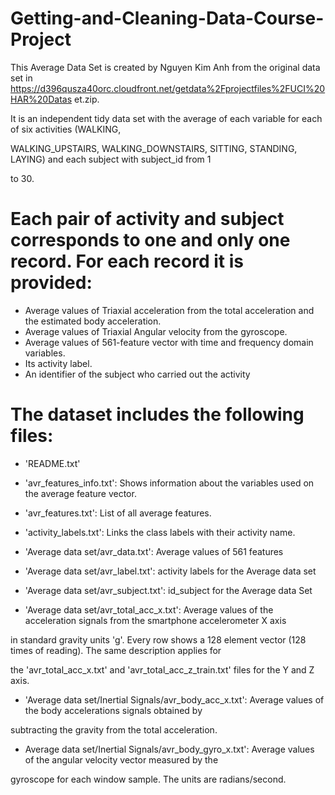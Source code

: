 # Getting-and-Cleaning-Data-Course-Project

This Average Data Set is created by Nguyen Kim Anh from the original data set  in  
https://d396qusza40orc.cloudfront.net/getdata%2Fprojectfiles%2FUCI%20HAR%20Datas
et.zip. 

It is an  independent tidy data set with the average of each variable for each of six activities (WALKING, 

WALKING_UPSTAIRS, WALKING_DOWNSTAIRS, SITTING, STANDING, LAYING) and each subject with subject_id from 1 

to 30.

Each pair of activity and subject corresponds to one and only one record. For each record it is provided:
======================================

- Average values of Triaxial acceleration from the total acceleration and the estimated body acceleration.
- Average values of Triaxial Angular velocity from the gyroscope. 
- Average values of 561-feature vector with time and frequency domain variables. 
- Its activity label. 
- An identifier of the subject who carried out the activity

The dataset includes the following files:
=========================================

- 'README.txt'

- 'avr_features_info.txt': Shows information about the variables used on the average feature vector.

- 'avr_features.txt': List of all average features.

- 'activity_labels.txt': Links the class labels with their activity name.

- 'Average data set/avr_data.txt': Average values of 561 features

- 'Average data set/avr_label.txt': activity labels for the Average data set

- 'Average data set/avr_subject.txt': id_subject for the Average data Set

- 'Average data set/avr_total_acc_x.txt': Average values of the acceleration signals from the smartphone accelerometer X axis 

in standard gravity units 'g'. Every row shows a 128 element vector (128 times of reading). The same description applies for 

the 'avr_total_acc_x.txt' and 'avr_total_acc_z_train.txt' files for the Y and Z axis. 

- 'Average data set/Inertial Signals/avr_body_acc_x.txt': Average values of the body accelerations signals obtained by 

subtracting the gravity from the total acceleration. 

- Average data set/Inertial Signals/avr_body_gyro_x.txt': Average values of the angular velocity vector measured by the 

gyroscope for each window sample. The units are radians/second. 


